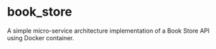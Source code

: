 # book_store
A simple micro-service architecture implementation of a Book Store API using Docker container.
